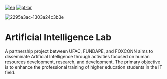 [![en](https://img.shields.io/badge/lang-en-red.svg)](https://github.com/DayanFA/Artificial-Intelligence-Lab/blob/main/README.md)
[![pt-br](https://img.shields.io/badge/lang-pt--br-green.svg)](https://github.com/DayanFA/Artificial-Intelligence-Lab/blob/main/README.pt-br.md)

![2295a3ac-1303a24c3b3e](https://github.com/DayanFA/Artificial-Intelligence-Lab/assets/123272343/7048863c-6c64-4d4a-90c5-63e0809da060)

# Artificial Intelligence Lab

A partnership project between UFAC, FUNDAPE, and FOXCONN aims to disseminate Artificial Intelligence through activities focused on human resources development, research, and development. The primary objective is to enhance the professional training of higher education students in the IT field. 
